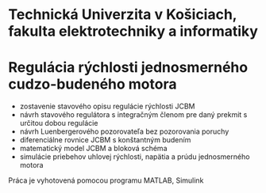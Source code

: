 # Technická Univerzita v Košiciach, fakulta elektrotechniky a informatiky

# Regulácia rýchlosti jednosmerného cudzo-budeného motora
- zostavenie stavového opisu regulácie rýchlosti JCBM
- návrh stavového regulátora s integračným členom pre daný prekmit s určitou dobou regulácie
- návrh Luenbergerového pozorovateľa bez pozorovania poruchy
- diferenciálne rovnice JCBM s konštantným budením
- matematický model JCBM a bloková schéma
- simulácie priebehov uhlovej rýchlosti, napätia a prúdu jednosmerného motora

Práca je vyhotovená pomocou programu MATLAB, Simulink
